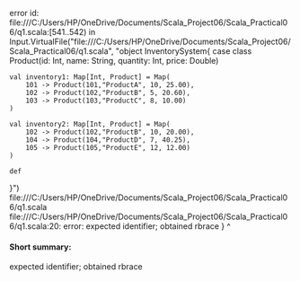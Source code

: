 error id: file:///C:/Users/HP/OneDrive/Documents/Scala_Project06/Scala_Practical06/q1.scala:[541..542) in Input.VirtualFile("file:///C:/Users/HP/OneDrive/Documents/Scala_Project06/Scala_Practical06/q1.scala", "object InventorySystem{
    case class Product(id: Int, name: String, quantity: Int, price: Double)

    val inventory1: Map[Int, Product] = Map(
        101 -> Product(101,"ProductA", 10, 25.00),
        102 -> Product(102,"ProductB", 5, 20.60),
        103 -> Product(103,"ProductC", 8, 10.00)
    )

    val inventory2: Map[Int, Product] = Map(
        102 -> Product(102,"ProductB", 10, 20.00),
        104 -> Product(104,"ProductD", 7, 40.25),
        105 -> Product(105,"ProductE", 12, 12.00)
    )

    def 


    
}")
file:///C:/Users/HP/OneDrive/Documents/Scala_Project06/Scala_Practical06/q1.scala
file:///C:/Users/HP/OneDrive/Documents/Scala_Project06/Scala_Practical06/q1.scala:20: error: expected identifier; obtained rbrace
}
^
#### Short summary: 

expected identifier; obtained rbrace